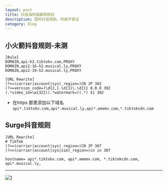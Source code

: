 ```yaml
---
layout: post
title: 抖音海外版解锁规则
description: 国外抖音规则，时效不保证
category: blog
---
```


## 小火箭抖音规则-未测

```
[Rule]
DOMAIN,api-h2.tiktokv.com,PROXY
DOMAIN,api2-16-h2.musical.ly,PROXY
DOMAIN,api2-19-h2.musical.ly,PROXY

[URL Rewrite]
(?<=(carrier|account|sys)_region=)CN JP 302
(?<=version_code=)\d{2,}.\d{1}\.\d{1} 8.0.0 302
(.*video_id=\w{32})(.*watermark=)(.*) $1 302
```
* 在https 那里添加以下域名 `api*.tiktokv.com,api*.musical.ly,api*.amemv.com,*.tiktokcdn.com`

## Surge抖音规则
```
[URL Rewrite]
# TikTok
(?<=(carrier|account|sys)_region=)CN JP 307
(?<=(carrier|account|sys|sim)_region=)cn in 307

hostname= api*.tiktokv.com, api*.amemv.com, *.tiktokcdn.com, api*.musical.ly,
```

[UncleWang]:    http://www.net-door.cc  "UncleWang"



---

[![1](https://tva1.sinaimg.cn/large/0082zybpgy1gbslxkn7txj31sc07qwg2.jpg)](https://t.me/net_door)
